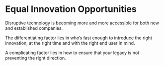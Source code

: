 # Equal Innovation Opportunities

Disruptive technology is becoming more and more accessible for both new and established companies. 

The differentiating factor lies in who’s fast enough to introduce the right innovation, at the right time and with the right end user in mind.
 
A complicating factor lies in how to ensure that your legacy is not preventing the right direction.
